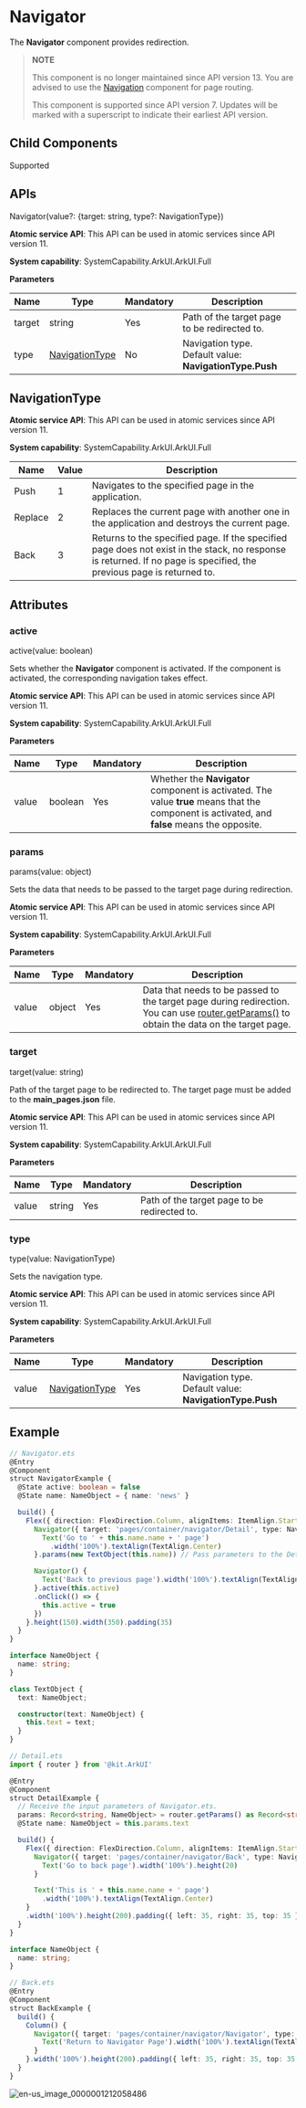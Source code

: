 # Navigator

The **Navigator** component provides redirection.

> **NOTE**
>
> This component is no longer maintained since API version 13. You are advised to use the [Navigation](ts-basic-components-navigation.md) component for page routing.
>
> This component is supported since API version 7. Updates will be marked with a superscript to indicate their earliest API version.


## Child Components

Supported


## APIs

Navigator(value?: {target: string, type?: NavigationType})

**Atomic service API**: This API can be used in atomic services since API version 11.

**System capability**: SystemCapability.ArkUI.ArkUI.Full

**Parameters**

| Name| Type      | Mandatory| Description                                      |
| ------ | -------------- | ---- | ---------------------------------------------- |
| target | string         | Yes  | Path of the target page to be redirected to.    |
| type   | [NavigationType](#navigationtype) | No  | Navigation type.<br>Default value: **NavigationType.Push**|

## NavigationType

**Atomic service API**: This API can be used in atomic services since API version 11.

**System capability**: SystemCapability.ArkUI.ArkUI.Full

| Name     | Value | Description                      |
| ------- | ------- | -------------------------- |
| Push    | 1 | Navigates to the specified page in the application.              |
| Replace | 2 | Replaces the current page with another one in the application and destroys the current page.|
| Back    | 3 | Returns to the specified page. If the specified page does not exist in the stack, no response is returned. If no page is specified, the previous page is returned to.|

## Attributes

### active

active(value: boolean)

Sets whether the **Navigator** component is activated. If the component is activated, the corresponding navigation takes effect.

**Atomic service API**: This API can be used in atomic services since API version 11.

**System capability**: SystemCapability.ArkUI.ArkUI.Full

**Parameters**

| Name| Type   | Mandatory| Description                      |
| ------ | ------- | ---- | -------------------------- |
| value  | boolean | Yes  | Whether the **Navigator** component is activated. The value **true** means that the component is activated, and **false** means the opposite.|

### params

params(value: object)

Sets the data that needs to be passed to the target page during redirection.

**Atomic service API**: This API can be used in atomic services since API version 11.

**System capability**: SystemCapability.ArkUI.ArkUI.Full

**Parameters**

| Name| Type  | Mandatory| Description                                                        |
| ------ | ------ | ---- | ------------------------------------------------------------ |
| value  | object | Yes  | Data that needs to be passed to the target page during redirection. You can use [router.getParams()](../js-apis-router.md#routergetparamsdeprecated) to obtain the data on the target page.|

### target

target(value: string)

Path of the target page to be redirected to. The target page must be added to the **main_pages.json** file.

**Atomic service API**: This API can be used in atomic services since API version 11.

**System capability**: SystemCapability.ArkUI.ArkUI.Full

**Parameters**

| Name| Type  | Mandatory| Description              |
| ------ | ------ | ---- | ------------------ |
| value  | string | Yes  | Path of the target page to be redirected to.|

### type
type(value: NavigationType)

Sets the navigation type.

**Atomic service API**: This API can be used in atomic services since API version 11.

**System capability**: SystemCapability.ArkUI.ArkUI.Full

**Parameters**

| Name| Type  | Mandatory| Description                                          |
| ------ | ------ | ---- | ---------------------------------------------- |
| value  | [NavigationType](#navigationtype) | Yes  | Navigation type.<br>Default value: **NavigationType.Push**|

## Example

```ts
// Navigator.ets
@Entry
@Component
struct NavigatorExample {
  @State active: boolean = false
  @State name: NameObject = { name: 'news' }

  build() {
    Flex({ direction: FlexDirection.Column, alignItems: ItemAlign.Start, justifyContent: FlexAlign.SpaceBetween }) {
      Navigator({ target: 'pages/container/navigator/Detail', type: NavigationType.Push }) {
        Text('Go to ' + this.name.name + ' page')
          .width('100%').textAlign(TextAlign.Center)
      }.params(new TextObject(this.name)) // Pass parameters to the Detail page.

      Navigator() {
        Text('Back to previous page').width('100%').textAlign(TextAlign.Center)
      }.active(this.active)
      .onClick(() => {
        this.active = true
      })
    }.height(150).width(350).padding(35)
  }
}

interface NameObject {
  name: string;
}

class TextObject {
  text: NameObject;

  constructor(text: NameObject) {
    this.text = text;
  }
}
```

```ts
// Detail.ets
import { router } from '@kit.ArkUI'

@Entry
@Component
struct DetailExample {
  // Receive the input parameters of Navigator.ets.
  params: Record<string, NameObject> = router.getParams() as Record<string, NameObject>
  @State name: NameObject = this.params.text

  build() {
    Flex({ direction: FlexDirection.Column, alignItems: ItemAlign.Start, justifyContent: FlexAlign.SpaceBetween }) {
      Navigator({ target: 'pages/container/navigator/Back', type: NavigationType.Push }) {
        Text('Go to back page').width('100%').height(20)
      }

      Text('This is ' + this.name.name + ' page')
        .width('100%').textAlign(TextAlign.Center)
    }
    .width('100%').height(200).padding({ left: 35, right: 35, top: 35 })
  }
}

interface NameObject {
  name: string;
}
```

```ts
// Back.ets
@Entry
@Component
struct BackExample {
  build() {
    Column() {
      Navigator({ target: 'pages/container/navigator/Navigator', type: NavigationType.Back }) {
        Text('Return to Navigator Page').width('100%').textAlign(TextAlign.Center)
      }
    }.width('100%').height(200).padding({ left: 35, right: 35, top: 35 })
  }
}
```

![en-us_image_0000001212058486](figures/en-us_image_0000001212058486.gif)
